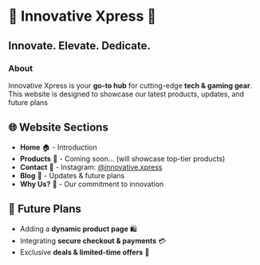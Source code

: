 # 🖤 **Innovative Xpress** 🖤  
## **Innovate. Elevate. Dedicate.**  

### **About**  
Innovative Xpress is your **go-to hub** for cutting-edge **tech & gaming gear**. This website is designed to showcase our latest products, updates, and future plans 


## 🌐 **Website Sections**  
- **Home** 🏠 - Introduction 
- **Products** 🛒 - Coming soon... (will showcase top-tier products)  
- **Contact** 📩 - Instagram: [@innovative.xpress](https://www.instagram.com/innovative.xpress/)  
- **Blog** 📝 - Updates & future plans  
- **Why Us?** 🤝 - Our commitment to innovation  



## 🚀 **Future Plans**  
- Adding a **dynamic product page** 🛍️  
- Integrating **secure checkout & payments** 💳  
- Exclusive **deals & limited-time offers** 🎯  
